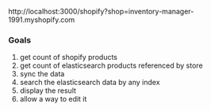 http://localhost:3000/shopify?shop=inventory-manager-1991.myshopify.com

### Goals
 1) get count of shopify products
 2) get count of elasticsearch products referenced by store
 3) sync the data
 4) search the elasticsearch data by any index
 5) display the result
 6) allow a way to edit it